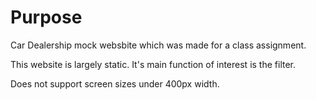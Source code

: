 # Purpose
Car Dealership mock websbite which was made for a class assignment. 

This website is largely static. It's main function of interest is the filter.

Does not support screen sizes under 400px width.
